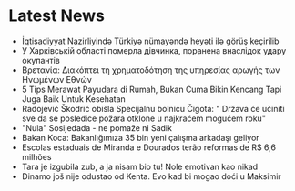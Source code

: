 # Latest News
-  İqtisadiyyat Nazirliyində Türkiyə nümayəndə heyəti ilə görüş keçirilib
-  У Харківській області померла дівчинка, поранена внаслідок удару окупантів
-  Βρετανία: Διακόπτει τη χρηματοδότηση της υπηρεσίας αρωγής των Ηνωμένων Εθνών
-  5 Tips Merawat Payudara di Rumah, Bukan Cuma Bikin Kencang Tapi Juga Baik Untuk Kesehatan
-  Radojević Škodrić obišla Specijalnu bolnicu Čigota: " Država će učiniti sve da se posledice požara otklone u najkraćem mogućem roku"
-  "Nula" Sosijedada - ne pomaže ni Sadik
-  Bakan Koca: Bakanlığımıza 35 bin yeni çalışma arkadaşı geliyor
-  Escolas estaduais de Miranda e Dourados terão reformas de R$ 6,6 milhões
-  Tara je izgubila zub, a ja nisam bio tu! Nole emotivan kao nikad
-  Dinamo još nije odustao od Kenta. Evo kad bi mogao doći u Maksimir
